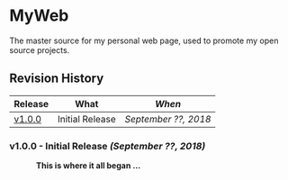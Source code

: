 # MyWeb

The master source for my personal web page, used to promote my open
source projects.

## Revision History

Release  | What                                            | *When*
---------|-------------------------------------------------|------------------
[v1.0.0] | Initial Release                                 | *September ??, 2018*


<!-- *** RELEASE *************************************************************** -->

### v1.0.0 - Initial Release *(September ??, 2018)*

<ul><ul><!--- indentation hack for github - other attempts with style is stripped (be careful with number bullets) ---> 

**This is where it all began ...**

</ul></ul>


<!--- *** REFERENCE LINKS *** ---> 
[Revision History]:  #revision-history
 [v1.0.0]:           #v100---initial-release-september-7-2018
